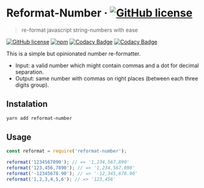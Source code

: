 # Reformat-Number &middot; [![GitHub license](https://img.shields.io/badge/1,234-.56-blue.svg)](https://github.com/carloluis/reformat-number)

> re-format javascript string-numbers with ease

[![GitHub license](https://img.shields.io/github/license/carloluis/reformat-number.svg)](https://github.com/carloluis/reformat-number/blob/master/LICENSE)
[![npm](https://img.shields.io/npm/v/reformat-number.svg)](https://www.npmjs.com/package/reformat-number)
[![Codacy Badge](https://api.codacy.com/project/badge/Grade/8d09880ccd064f018d37d1565e70f9ac)](https://www.codacy.com/app/carloluis/reformat-number?utm_source=github.com&amp;utm_medium=referral&amp;utm_content=carloluis/reformat-number&amp;utm_campaign=Badge_Grade)
[![Codacy Badge](https://api.codacy.com/project/badge/Coverage/8d09880ccd064f018d37d1565e70f9ac)](https://www.codacy.com/app/carloluis/reformat-number?utm_source=github.com&utm_medium=referral&utm_content=carloluis/reformat-number&utm_campaign=Badge_Coverage)

This is a simple but opinionated number re-formatter.

* Input: a valid number which might contain commas and a dot for decimal separation.
* Output: same number with commas on right places (between each three digits group).

## Instalation

```bash
yarn add reformat-number
```

## Usage

```js
const reformat = require('reformat-number');

reformat('1234567890'); // => '1,234,567,890'
reformat('123,456,7890'); // => '1,234,567,890'
reformat('-12345678.90'); // => '-12,345,678.90'
reformat('1,2,3,4,5,6'); // => '123,456'
```
